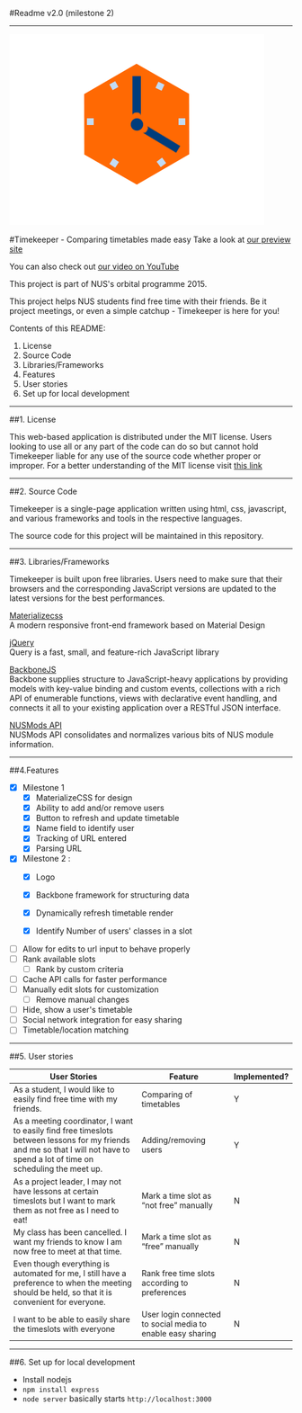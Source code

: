 #Readme v2.0 (milestone 2)
****

![](https://raw.githubusercontent.com/teamClocktower/orbital-timekeeper/master/img/tklogo.png)

#Timekeeper - Comparing timetables made easy
Take a look at [our preview site](http://128.199.205.168:8080/nicholas/preview/)

You can also check out [our video on YouTube](https://www.youtube.com/watch?v=XGYgx5ZoI6k)

This project is part of NUS's orbital programme 2015.

This project helps NUS students find free time with their friends. Be it project meetings, or even a simple catchup - Timekeeper is here for you!

Contents of this README:

1. License
2. Source Code
3. Libraries/Frameworks
4. Features
5. User stories
6. Set up for local development

****

##1. License

This web-based application is distributed under the MIT license. Users looking to use all or any part of the code can do so but cannot hold Timekeeper liable for any use of the source code whether proper or improper. For a better understanding of the MIT license visit
[this link](https://tldrlegal.com/license/mit-license)

****
##2. Source Code

Timekeeper is a single-page application written using html, css, javascript, and various frameworks and tools in the respective languages.

The source code for this project will be maintained in this repository.

****
##3. Libraries/Frameworks

Timekeeper is built upon free libraries. Users need to make sure that their browsers and the corresponding JavaScript versions are updated to the latest versions for the best performances.

[Materializecss](http://materializecss.com/)<br />
A modern responsive front-end framework based on Material Design

[jQuery](https://jquery.com/)<br />
Query is a fast, small, and feature-rich JavaScript library

[BackboneJS](http://backbonejs.org/)<br />
Backbone supplies structure to JavaScript-heavy applications by providing models with key-value binding and custom events, collections with a rich API of enumerable functions, views with declarative event handling, and connects it all to your existing application over a RESTful JSON interface.

[NUSMods API](https://github.com/nusmodifications/nusmods-api) <br />
NUSMods API consolidates and normalizes various bits of NUS module information.

****
##4.Features

* [x] Milestone 1
    * [x] MaterializeCSS for design
    * [x] Ability to add and/or remove users
    * [x] Button to refresh and update timetable
    * [x] Name field to identify user
    * [x] Tracking of URL entered
    * [x] Parsing URL

* [x] Milestone 2 :
    * [x] Logo
    * [x] Backbone framework for structuring data
    * [x] Dynamically refresh timetable render
    * [x] Identify Number of users' classes in a slot


* [ ] Allow for edits to url input to behave properly
* [ ] Rank available slots
    * [ ] Rank by custom criteria
* [ ] Cache API calls for faster performance
* [ ] Manually edit slots for customization
    * [ ] Remove manual changes
* [ ] Hide, show a user's timetable
* [ ] Social network integration for easy sharing
* [ ] Timetable/location matching

****

##5. User stories

|User Stories|Feature|Implemented?|
|-----|-----|-----|
|As a student, I would like to easily find free time with my friends. | Comparing of timetables |Y|
|As a meeting coordinator, I want to easily find free timeslots between lessons for my friends and me so that I will not have to spend a lot of time on scheduling the meet up.| Adding/removing users | Y |
|As a project leader, I may not have lessons at certain timeslots but I want to mark them as not free as I need to eat!|Mark a time slot as “not free” manually| N |
|My class has been cancelled. I want my friends to know I am now free to meet at that time.|Mark a time slot as “free” manually|N|
|Even though everything is automated for me, I still have a preference to when the meeting should be held, so that it is convenient for everyone.|Rank free time slots according to preferences| N |
|I want to be able to easily share the timeslots with everyone|User login connected to social media to enable easy sharing| N |

****

##6. Set up for local development

* Install nodejs
* `npm install express`
* `node server` basically starts `http://localhost:3000`
